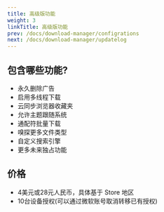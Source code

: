 ```yaml
---
title: 高级版功能
weight: 3
linkTitle: 高级版功能
prev: /docs/download-manager/configrations
next: /docs/download-manager/updatelog
---
```


<!--more-->

## 包含哪些功能?

- 永久删除广告
- 启用多线程下载
- 云同步浏览器收藏夹
- 允许主题跟随系统
- 通配符批量下载
- 嗅探更多文件类型
- 自定义搜索引擎
- 更多未来独占功能

## 价格

- 4美元或28元人民币，具体基于 Store 地区
- 10台设备授权(可以通过微软账号取消转移已有授权)
